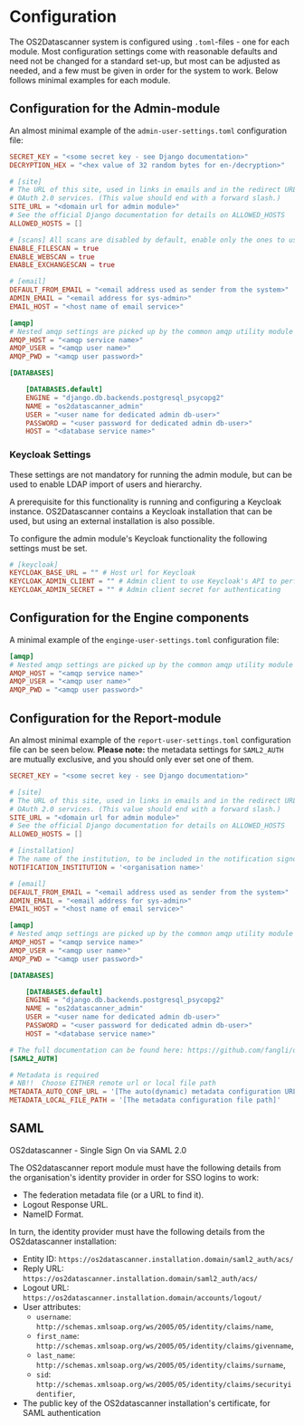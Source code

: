 # Configuration

The OS2Datascanner system is configured using `.toml`-files - one for each
module. Most configuration settings come with reasonable defaults and need not
be changed for a standard set-up, but most can be adjusted as needed, and a few
must be given in order for the system to work. Below follows minimal examples
for each module.


## Configuration for the Admin-module

An almost minimal example of the `admin-user-settings.toml` configuration file:

```toml
SECRET_KEY = "<some secret key - see Django documentation>"
DECRYPTION_HEX = "<hex value of 32 random bytes for en-/decryption>"

# [site]
# The URL of this site, used in links in emails and in the redirect URL for
# OAuth 2.0 services. (This value should end with a forward slash.)
SITE_URL = "<domain url for admin module>"
# See the official Django documentation for details on ALLOWED_HOSTS
ALLOWED_HOSTS = []

# [scans] All scans are disabled by default, enable only the ones to use
ENABLE_FILESCAN = true
ENABLE_WEBSCAN = true
ENABLE_EXCHANGESCAN = true

# [email]
DEFAULT_FROM_EMAIL = "<email address used as sender from the system>"
ADMIN_EMAIL = "<email address for sys-admin>"
EMAIL_HOST = "<host name of email service>"

[amqp]
# Nested amqp settings are picked up by the common amqp utility module
AMQP_HOST = "<amqp service name>"
AMQP_USER = "<amqp user name>"
AMQP_PWD = "<amqp user password>"

[DATABASES]

    [DATABASES.default]
    ENGINE = "django.db.backends.postgresql_psycopg2"
    NAME = "os2datascanner_admin"
    USER = "<user name for dedicated admin db-user>"
    PASSWORD = "<user password for dedicated admin db-user>"
    HOST = "<database service name>"
```

### Keycloak Settings
These settings are not mandatory for running the admin module, but can be used to enable LDAP import of users and hierarchy.

A prerequisite for this functionality is running and configuring a Keycloak instance.
OS2Datascanner contains a Keycloak installation that can be used, but using an external installation is also possible.

To configure the admin module's Keycloak functionality the following settings must be set.
```toml
# [keycloak]
KEYCLOAK_BASE_URL = "" # Host url for Keycloak
KEYCLOAK_ADMIN_CLIENT = "" # Admin client to use Keycloak's API to perform actions
KEYCLOAK_ADMIN_SECRET = "" # Admin client secret for authenticating 
```



## Configuration for the Engine components

A minimal example of the `enginge-user-settings.toml` configuration file:

```toml
[amqp]
# Nested amqp settings are picked up by the common amqp utility module
AMQP_HOST = "<amqp service name>"
AMQP_USER = "<amqp user name>"
AMQP_PWD = "<amqp user password>"
```


## Configuration for the Report-module

An almost minimal example of the `report-user-settings.toml` configuration file
can be seen below. **Please note:** the metadata settings for `SAML2_AUTH` are
mutually exclusive, and you should only ever set one of them.

```toml
SECRET_KEY = "<some secret key - see Django documentation>"

# [site]
# The URL of this site, used in links in emails and in the redirect URL for
# OAuth 2.0 services. (This value should end with a forward slash.)
SITE_URL = "<domain url for admin module>"
# See the official Django documentation for details on ALLOWED_HOSTS
ALLOWED_HOSTS = []

# [installation]
# The name of the institution, to be included in the notification signoff
NOTIFICATION_INSTITUTION = '<organisation name>'

# [email]
DEFAULT_FROM_EMAIL = "<email address used as sender from the system>"
ADMIN_EMAIL = "<email address for sys-admin>"
EMAIL_HOST = "<host name of email service>"

[amqp]
# Nested amqp settings are picked up by the common amqp utility module
AMQP_HOST = "<amqp service name>"
AMQP_USER = "<amqp user name>"
AMQP_PWD = "<amqp user password>"

[DATABASES]

    [DATABASES.default]
    ENGINE = "django.db.backends.postgresql_psycopg2"
    NAME = "os2datascanner_admin"
    USER = "<user name for dedicated admin db-user>"
    PASSWORD = "<user password for dedicated admin db-user>"
    HOST = "<database service name>"

# The full documentation can be found here: https://github.com/fangli/django-saml2-auth
[SAML2_AUTH]

# Metadata is required
# NB!!  Choose EITHER remote url or local file path
METADATA_AUTO_CONF_URL = '[The auto(dynamic) metadata configuration URL of SAML2]'
METADATA_LOCAL_FILE_PATH = '[The metadata configuration file path]'
```


## SAML

OS2datascanner - Single Sign On via SAML 2.0

The OS2datascanner report module must have the following details from the
organisation's identity provider in order for SSO logins to work:

* The federation metadata file (or a URL to find it).
* Logout Response URL.
* NameID Format.

In turn, the identity provider must have the following details from the
OS2datascanner installation:

* Entity ID: `https://os2datascanner.installation.domain/saml2_auth/acs/`
* Reply URL: `https://os2datascanner.installation.domain/saml2_auth/acs/`
* Logout URL: `https://os2datascanner.installation.domain/accounts/logout/`
* User attributes:
    * `username`: `http://schemas.xmlsoap.org/ws/2005/05/identity/claims/name`,
    * `first_name`: `http://schemas.xmlsoap.org/ws/2005/05/identity/claims/givenname`,
    * `last_name`: `http://schemas.xmlsoap.org/ws/2005/05/identity/claims/surname`,
    * `sid`: `http://schemas.xmlsoap.org/ws/2005/05/identity/claims/securityidentifier`,
* The public key of the OS2datascanner installation's certificate, for SAML authentication
